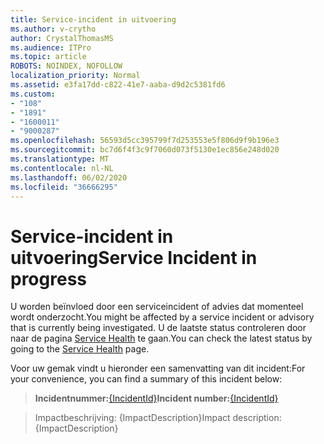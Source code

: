 ```yaml
---
title: Service-incident in uitvoering
ms.author: v-crytho
author: CrystalThomasMS
ms.audience: ITPro
ms.topic: article
ROBOTS: NOINDEX, NOFOLLOW
localization_priority: Normal
ms.assetid: e3fa17dd-c822-41e7-aaba-d9d2c5381fd6
ms.custom:
- "108"
- "1891"
- "1600011"
- "9000287"
ms.openlocfilehash: 56593d5cc395799f7d253553e5f806d9f9b196e3
ms.sourcegitcommit: bc7d6f4f3c9f7060d073f5130e1ec856e248d020
ms.translationtype: MT
ms.contentlocale: nl-NL
ms.lasthandoff: 06/02/2020
ms.locfileid: "36666295"
---
```

# <a name="service-incident-in-progress"></a><span data-ttu-id="97441-102">Service-incident in uitvoering</span><span class="sxs-lookup"><span data-stu-id="97441-102">Service Incident in progress</span></span>

<span data-ttu-id="97441-103">U worden beïnvloed door een serviceincident of advies dat momenteel wordt onderzocht.</span><span class="sxs-lookup"><span data-stu-id="97441-103">You might be affected by a service incident or advisory that is currently being investigated.</span></span> <span data-ttu-id="97441-104">U de laatste status controleren door naar de pagina [Service Health](https://admin.microsoft.com/adminportal/home#/servicehealth) te gaan.</span><span class="sxs-lookup"><span data-stu-id="97441-104">You can check the latest status by going to the [Service Health](https://admin.microsoft.com/adminportal/home#/servicehealth) page.</span></span>
  
<span data-ttu-id="97441-105">Voor uw gemak vindt u hieronder een samenvatting van dit incident:</span><span class="sxs-lookup"><span data-stu-id="97441-105">For your convenience, you can find a summary of this incident below:</span></span>
  
> <span data-ttu-id="97441-106">**Incidentnummer:**[{IncidentId}](https://admin.microsoft.com/adminportal/home#/servicehealth)</span><span class="sxs-lookup"><span data-stu-id="97441-106">**Incident number:**[{IncidentId}](https://admin.microsoft.com/adminportal/home#/servicehealth)</span></span>
    
> <span data-ttu-id="97441-107">Impactbeschrijving: {ImpactDescription}</span><span class="sxs-lookup"><span data-stu-id="97441-107">Impact description: {ImpactDescription}</span></span>
